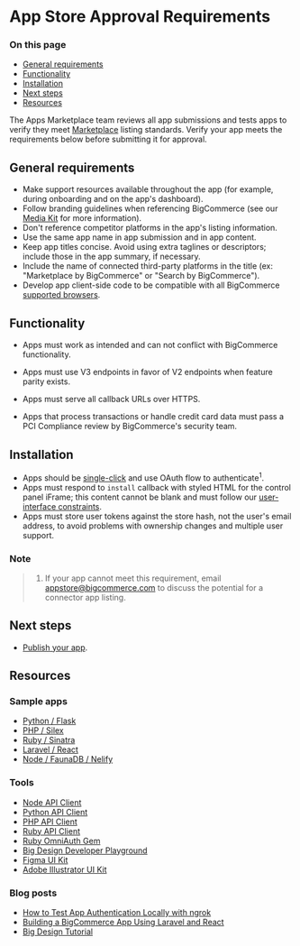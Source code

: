 # App Store Approval Requirements

<div class="otp" id="no-index">

### On this page

- [General requirements](#general-requirements)
- [Functionality](#functionality)
- [Installation](#installation)
- [Next steps](#next-steps)
- [Resources](#resources)

</div>

The Apps Marketplace team reviews all app submissions and tests apps to verify they meet [Marketplace](https://www.bigcommerce.com/apps/) listing standards. Verify your app meets the requirements below before submitting it for approval.

## General requirements
- Make support resources available throughout the app (for example, during onboarding and on the app's dashboard).
- Follow branding guidelines when referencing BigCommerce (see our [Media Kit](https://www.bigcommerce.com/press/media-kit/) for more information).
- Don't reference competitor platforms in the app's listing information.
- Use the same app name in app submission and in app content.
- Keep app titles concise. Avoid using extra taglines or descriptors; include those in the app summary, if necessary.
- Include the name of connected third-party platforms in the title (ex: "Marketplace by BigCommerce" or "Search by BigCommerce").
- Develop app client-side code to be compatible with all BigCommerce [supported browsers](https://support.bigcommerce.com/s/article/Themes-Supported-Browsers).

## Functionality
- Apps must work as intended and can not conflict with BigCommerce functionality.

- Apps must use V3 endpoints in favor of V2 endpoints when feature parity exists.
- Apps must serve all callback URLs over HTTPS.
- Apps that process transactions or handle credit card data must pass a PCI Compliance review by BigCommerce's security team.

## Installation
- Apps should be [single-click](https://developer.bigcommerce.com/api-docs/apps/guide/types-of-apps#single-click-apps) and use OAuth flow to authenticate<sup>1</sup>.
- Apps must respond to `install` callback with styled HTML for the control panel iFrame; this content cannot be blank and must follow our [user-interface constraints](https://developer.bigcommerce.com/api-docs/getting-started/building-apps-bigcommerce/building-apps#building-apps_user-interface-constraints).
- Apps must store user tokens against the store hash, not the user's email address, to avoid problems with ownership changes and multiple user support.

<div class="HubBlock--callout">
<div class="CalloutBlock--info">
<div class="HubBlock-content">

<!-- theme:  -->
### Note
> 1. If your app cannot meet this requirement, email <a href="mailto:appstore@bigcommerce.com">appstore@bigcommerce.com</a> to discuss the potential for a connector app listing.

</div>
</div>
</div>

## Next steps
* [Publish your app](https://developer.bigcommerce.com/api-docs/apps/guide/publish).


## Resources

### Sample apps
* [Python / Flask](https://github.com/bigcommerce/hello-world-app-python-flask)
* [PHP / Silex](https://github.com/bigcommerce/hello-world-app-php-silex)
* [Ruby / Sinatra](https://github.com/bigcommerce/hello-world-app-ruby-sinatra)
* [Laravel / React](https://github.com/bigcommerce/laravel-react-sample-app)
* [Node / FaunaDB / Nelify](https://github.com/bigcommerce/channels-app/)

### Tools
* [Node API Client](https://github.com/getconversio/node-bigcommerce)
* [Python API Client](https://github.com/bigcommerce/bigcommerce-api-python)
* [PHP API Client](https://github.com/bigcommerce/bigcommerce-api-php)
* [Ruby API Client](https://github.com/bigcommerce/bigcommerce-api-ruby)
* [Ruby OmniAuth Gem](https://github.com/bigcommerce/omniauth-bigcommerce)
* [Big Design Developer Playground](https://developer.bigcommerce.com/big-design/)
* [Figma UI Kit](https://www.figma.com/file/jTVuUkiZ1j3rux8WHG4IKK/BigDesign-UI-Kit?node-id=0%3A1/duplicate)
* [Adobe Illustrator UI Kit](https://design.bigcommerce.com/bigdesign-ui-kit)

### Blog posts
* [How to Test App Authentication Locally with ngrok](https://medium.com/bigcommerce-developer-blog/how-to-test-app-authentication-locally-with-ngrok-149150bfe4cf)
* [Building a BigCommerce App Using Laravel and React](https://medium.com/bigcommerce-developer-blog/building-a-bigcommerce-app-using-laravel-and-react-711ceceb5006)
* [Big Design Tutorial](https://medium.com/bigcommerce-developer-blog/bigdesign-build-native-looking-uis-with-the-bigcommerce-design-system-fb06a01a24f2)
